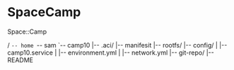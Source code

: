 # SpaceCamp
Space::Camp

/
`-- home
    `-- sam
        `-- camp10
            |-- .aci/
                 |-- manifesit
                 |-- rootfs/
            |-- config/
            |   |-- camp10.service
            |   |-- environment.yml
            |   |-- network.yml
            |-- git-repo/
            |-- README
